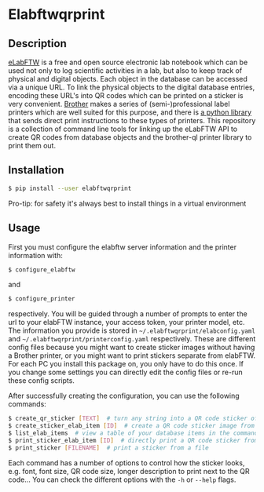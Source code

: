 # Elabftwqrprint

## Description

[eLabFTW](https://www.elabftw.net/) is a free and open source electronic lab notebook which can be used not only to log scientific activities in a lab, but also to keep track of physical and digital objects. Each object in the database can be accessed via a unique URL. To link the physical objects to the digital database entries, encoding these URL's into QR codes which can be printed on a sticker is very convenient. [Brother](www.brother.com) makes a series of (semi-)professional label printers which are well suited for this purpose, and there is [a python library](https://github.com/pklaus/brother_ql) that sends direct print instructions to these types of printers.  This repository is a collection of command line tools for linking up the eLabFTW API to create QR codes from database objects and the brother-ql printer library to print them out.

## Installation

```bash
$ pip install --user elabftwqrprint
```

Pro-tip: for safety it's always best to install things in a virtual environment

## Usage

First you must configure the elabftw server information and the printer information with:

```bash
$ configure_elabftw
```

and

```bash
$ configure_printer
```
respectively. You will be guided through a number of prompts to enter the url to your elabFTW instance, your access token, your printer model, etc. The information you provide is stored in `~/.elabftwqrprint/elabconfig.yaml` and `~/.elabftwqrprint/printerconfig.yaml` respectively. These are different config files because you might want to create sticker images without having a Brother printer, or you might want to print stickers separate from elabFTW. For each PC you install this package on, you only have to do this once. If you change some settings you can directly edit the config files or re-run these config scripts.

After successfully creating the configuration, you can use the following commands:

```bash
$ create_qr_sticker [TEXT]  # turn any string into a QR code sticker of a dimension suitable for the Brother printers
$ create_sticker_elab_item [ID]  # create a QR code sticker image from a database item in your elabFTW instance and save to a file
$ list_elab_items  # view a table of your database items in the command line
$ print_sticker_elab_item [ID]  # directly print a QR code sticker from a database item in your elabFTW instance
$ print_sticker [FILENAME]  # print a sticker from a file
```

Each command has a number of options to control how the sticker looks, e.g. font, font size, QR code size, longer description to print next to the QR code... You can check the different options with the `-h` or `--help` flags.

